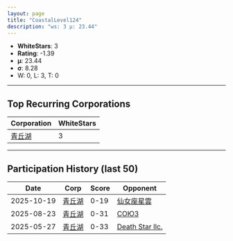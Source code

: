 ```yaml
---
layout: page
title: "CoastalLevel124"
description: "ws: 3 μ: 23.44"
---
```

- **WhiteStars**: 3
- **Rating**: -1.39
- **μ**: 23.44  
- **σ**: 8.28
- W: 0, L: 3, T: 0

---

## Top Recurring Corporations

| Corporation | WhiteStars |
| --- | --- |
| [青丘湖](https://ws.tsl.rocks/corp/c2d4ace95bc720bbe241ecac77e9a33d3961c881d62fa45e81690b9836a65658/) | 3 |

---

## Participation History (last 50)

| Date | Corp | Score | Opponent |
| --- | --- | --- | --- |
| 2025-10-19 | [青丘湖](https://ws.tsl.rocks/corp/c2d4ace95bc720bbe241ecac77e9a33d3961c881d62fa45e81690b9836a65658/) | 0-19 | [仙女座星雲](https://ws.tsl.rocks/corp/e8532ebca58cb402f027fdb3db24507799f38a7123ef124fae8ab7591dac77bd/) |
| 2025-08-23 | [青丘湖](https://ws.tsl.rocks/corp/c2d4ace95bc720bbe241ecac77e9a33d3961c881d62fa45e81690b9836a65658/) | 0-31 | [СОЮЗ](https://ws.tsl.rocks/corp/068cec010bfee0723895562d4bf580b93628758a762b6918d384fef632d281ab/) |
| 2025-05-27 | [青丘湖](https://ws.tsl.rocks/corp/c2d4ace95bc720bbe241ecac77e9a33d3961c881d62fa45e81690b9836a65658/) | 0-33 | [Death Star llc\.](https://ws.tsl.rocks/corp/3dd4906939827fa7537a3e95f8d75948c06b75a98f3c4aab253ea79857d2ce81/) |